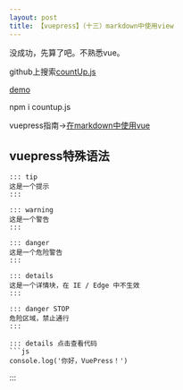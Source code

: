 ```yaml
---
layout: post
title: 【vuepress】（十三）markdown中使用view
---
```


没成功，先算了吧。不熟悉vue。

github上搜索[countUp.js](https://github.com/inorganik/countUp.js)

[demo](https://inorganik.github.io/countUp.js/)

npm i countup.js

vuepress指南→[在markdown中使用vue](https://www.vuepress.cn/guide/using-vue.html)

## vuepress特殊语法

```
::: tip
这是一个提示
:::

::: warning
这是一个警告
:::

::: danger
这是一个危险警告
:::

::: details
这是一个详情块，在 IE / Edge 中不生效
:::

::: danger STOP
危险区域，禁止通行
:::

::: details 点击查看代码
```js
console.log('你好，VuePress！')
```
:::


```